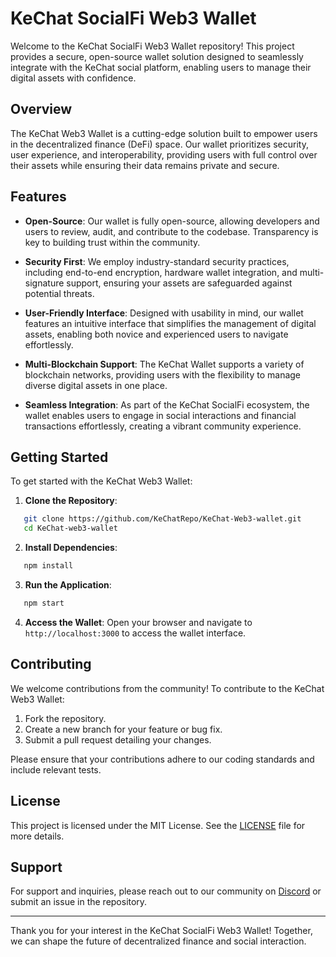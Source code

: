 # KeChat SocialFi Web3 Wallet

Welcome to the KeChat SocialFi Web3 Wallet repository! This project provides a secure, open-source wallet solution designed to seamlessly integrate with the KeChat social platform, enabling users to manage their digital assets with confidence.

## Overview

The KeChat Web3 Wallet is a cutting-edge solution built to empower users in the decentralized finance (DeFi) space. Our wallet prioritizes security, user experience, and interoperability, providing users with full control over their assets while ensuring their data remains private and secure.

## Features

- **Open-Source**: Our wallet is fully open-source, allowing developers and users to review, audit, and contribute to the codebase. Transparency is key to building trust within the community.

- **Security First**: We employ industry-standard security practices, including end-to-end encryption, hardware wallet integration, and multi-signature support, ensuring your assets are safeguarded against potential threats.

- **User-Friendly Interface**: Designed with usability in mind, our wallet features an intuitive interface that simplifies the management of digital assets, enabling both novice and experienced users to navigate effortlessly.

- **Multi-Blockchain Support**: The KeChat Wallet supports a variety of blockchain networks, providing users with the flexibility to manage diverse digital assets in one place.

- **Seamless Integration**: As part of the KeChat SocialFi ecosystem, the wallet enables users to engage in social interactions and financial transactions effortlessly, creating a vibrant community experience.

## Getting Started

To get started with the KeChat Web3 Wallet:

1. **Clone the Repository**:
```bash
   git clone https://github.com/KeChatRepo/KeChat-Web3-wallet.git
   cd KeChat-web3-wallet
   ```

2. **Install Dependencies**:
```bash
   npm install
   ```

3. **Run the Application**:
```bash
   npm start
   ```

4. **Access the Wallet**: Open your browser and navigate to `http://localhost:3000` to access the wallet interface.

## Contributing

We welcome contributions from the community! To contribute to the KeChat Web3 Wallet:

1. Fork the repository.
2. Create a new branch for your feature or bug fix.
3. Submit a pull request detailing your changes.

Please ensure that your contributions adhere to our coding standards and include relevant tests.

## License

This project is licensed under the MIT License. See the [LICENSE](LICENSE) file for more details.

## Support

For support and inquiries, please reach out to our community on [Discord](https://discord.gg/yourcommunity) or submit an issue in the repository.

---

Thank you for your interest in the KeChat SocialFi Web3 Wallet! Together, we can shape the future of decentralized finance and social interaction.
